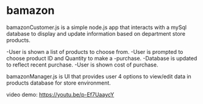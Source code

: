 # bamazon
bamazonCustomer.js is a simple node.js app that interacts with a mySql database to display and update information based on department store products.

-User is shown a list of products to choose from.
-User is prompted to choose product ID and Quantity to make a -purchase.
-Database is updated to reflect recent purchase.
-User is shown cost of purchase.

bamazonManager.js is UI that provides user 4 options to view/edit data in products database for store environment.

video demo: https://youtu.be/p-Ef7UaaycY